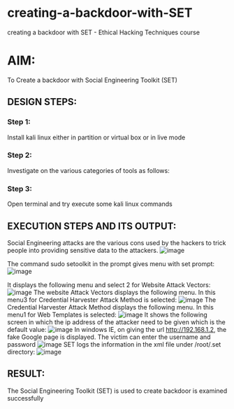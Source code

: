 # creating-a-backdoor-with-SET
creating a backdoor with SET - Ethical Hacking Techniques course

# AIM:
To Create a backdoor with Social Engineering Toolkit (SET)

## DESIGN STEPS:

### Step 1:

Install kali linux either in partition or virtual box or in live mode


### Step 2:

Investigate on the various categories of tools as follows:

### Step 3:

Open terminal and try execute some kali linux commands

## EXECUTION STEPS AND ITS OUTPUT:
Social Engineering attacks are the various cons used by the hackers to trick people into providing sensitive data to the attackers. 
![image](https://github.com/user-attachments/assets/928f23f4-0965-46e6-b7dd-302fa4a58569)

The command sudo setoolkit in the prompt gives menu with set prompt:
![image](https://github.com/user-attachments/assets/fd3652c1-9eea-439c-bb9b-d03bf2b5545d)

It displays the following menu and select 2 for Website Attack Vectors:
![image](https://github.com/user-attachments/assets/af33d9f1-744c-45ca-ad21-a514b4a14879)
The website Attack Vectors displays the following menu. In this menu3 for Credential Harvester Attack Method is selected:
![image](https://github.com/user-attachments/assets/15cb2543-4dc7-41e2-9109-4ba156501208)
The Credential Harvester Attack Method displays the following menu. In this menu1 for Web Templates is selected: 
![image](https://github.com/user-attachments/assets/4fdaddde-07c7-4f2e-9cbf-322c5c671063)
It shows the following screen in which the ip address of the attacker need to be given which is the default value:
![image](https://github.com/user-attachments/assets/65a55cd7-bdd7-4d30-96fc-2189b8564404)
In windows IE, on giving the url http://192.168.1.2, the fake Google page is displayed. The victim can enter the username and password
![image](https://github.com/user-attachments/assets/debf04c0-791c-49dd-9057-d3cbe7d223e4)
SET logs the information in the xml file under /root/.set directory:
![image](https://github.com/user-attachments/assets/b006139b-a863-4791-845e-a840260b023c)

## RESULT:
The Social Engineering Toolkit (SET) is used to create backdoor is  examined successfully
